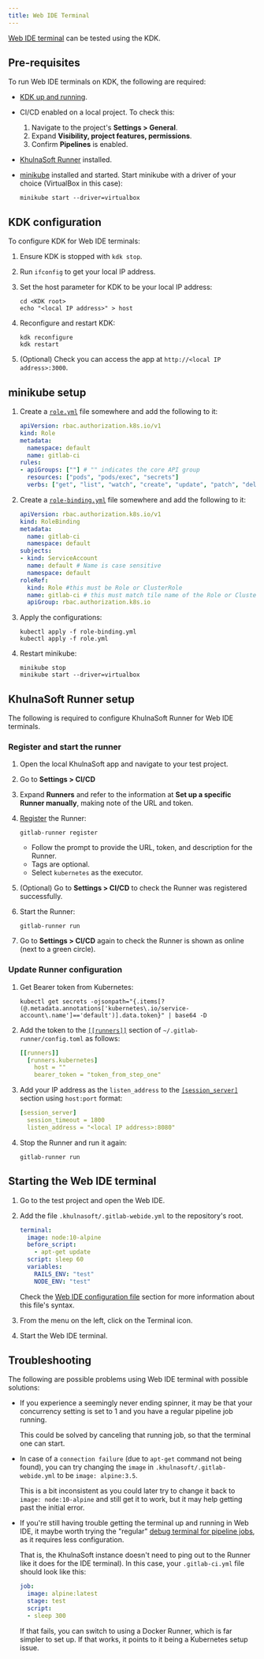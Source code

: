 ```yaml
---
title: Web IDE Terminal
---
```


[Web IDE terminal](https://docs.gitlab.com/ee/user/project/web_ide/index.html#interactive-web-terminals-for-the-web-ide)
can be tested using the KDK.

## Pre-requisites

To run Web IDE terminals on KDK, the following are required:

- [KDK up and running](../_index.md).
- CI/CD enabled on a local project. To check this:
  1. Navigate to the project's **Settings > General**.
  1. Expand **Visibility, project features, permissions**.
  1. Confirm **Pipelines** is enabled.
- [KhulnaSoft Runner](runner.md) installed.
- [minikube](https://docs.gitlab.com/charts/development/minikube/#getting-started-with-minikube)
  installed and started. Start minikube with a driver of your choice (VirtualBox in this case):

  ```shell
  minikube start --driver=virtualbox
  ```

## KDK configuration

To configure KDK for Web IDE terminals:

1. Ensure KDK is stopped with `kdk stop`.
1. Run `ifconfig` to get your local IP address.
1. Set the host parameter for KDK to be your local IP address:

   ```shell
   cd <KDK root>
   echo "<local IP address>" > host
   ```

1. Reconfigure and restart KDK:

   ```shell
   kdk reconfigure
   kdk restart
   ```

1. (Optional) Check you can access the app at `http://<local IP address>:3000`.

## minikube setup

1. Create a [`role.yml`](https://kubernetes.io/docs/reference/access-authn-authz/rbac/#role-and-clusterrole)
   file somewhere and add the following to it:

   ```yaml
   apiVersion: rbac.authorization.k8s.io/v1
   kind: Role
   metadata:
     namespace: default
     name: gitlab-ci
   rules:
   - apiGroups: [""] # "" indicates the core API group
     resources: ["pods", "pods/exec", "secrets"]
     verbs: ["get", "list", "watch", "create", "update", "patch", "delete"]
   ```

1. Create a [`role-binding.yml`](https://kubernetes.io/docs/reference/access-authn-authz/rbac/#rolebinding-and-clusterrolebinding)
   file somewhere and add the following to it:

   ```yaml
   apiVersion: rbac.authorization.k8s.io/v1
   kind: RoleBinding
   metadata:
     name: gitlab-ci
     namespace: default
   subjects:
   - kind: ServiceAccount
     name: default # Name is case sensitive
     namespace: default
   roleRef:
     kind: Role #this must be Role or ClusterRole
     name: gitlab-ci # this must match tile name of the Role or ClusterRole you wish to bind to
     apiGroup: rbac.authorization.k8s.io
   ```

1. Apply the configurations:

   ```shell
   kubectl apply -f role-binding.yml
   kubectl apply -f role.yml
   ```

1. Restart minikube:

   ```shell
   minikube stop
   minikube start --driver=virtualbox
   ```

## KhulnaSoft Runner setup

The following is required to configure KhulnaSoft Runner for Web IDE terminals.

### Register and start the runner

1. Open the local KhulnaSoft app and navigate to your test project.
1. Go to **Settings > CI/CD**
1. Expand **Runners** and refer to the information at **Set up a specific Runner manually**,
   making note of the URL and token.
1. [Register](https://docs.gitlab.com/runner/register/) the Runner:

   ```shell
   gitlab-runner register
   ```

   - Follow the prompt to provide the URL, token, and description for the Runner.
   - Tags are optional.
   - Select `kubernetes` as the executor.

1. (Optional) Go to **Settings > CI/CD** to check the Runner was registered successfully.
1. Start the Runner:

   ```shell
   gitlab-runner run
   ```

1. Go to **Settings > CI/CD** again to check the Runner is shown as online (next to a green circle).

### Update Runner configuration

1. Get Bearer token from Kubernetes:

   ```shell
   kubectl get secrets -ojsonpath="{.items[?(@.metadata.annotations['kubernetes\.io/service-account\.name']=='default')].data.token}" | base64 -D
   ```

1. Add the token to the [`[[runners]]`](https://docs.gitlab.com/runner/configuration/advanced-configuration.html#the-runners-section)
   section of `~/.gitlab-runner/config.toml` as follows:

   ```yaml
   [[runners]]
     [runners.kubernetes]
       host = ""
       bearer_token = "token_from_step_one"
   ```

1. Add your IP address as the `listen_address` to the [`[session_server]`](https://docs.gitlab.com/runner/configuration/advanced-configuration.html#the-session_server-section)
   section using `host:port` format:

   ```yaml
   [session_server]
     session_timeout = 1800
     listen_address = "<local IP address>:8080"
   ```

1. Stop the Runner and run it again:

   ```shell
   gitlab-runner run
   ```

## Starting the Web IDE terminal

1. Go to the test project and open the Web IDE.
1. Add the file `.khulnasoft/.gitlab-webide.yml` to the repository's root.

   ```yaml
   terminal:
     image: node:10-alpine
     before_script:
       - apt-get update
     script: sleep 60
     variables:
       RAILS_ENV: "test"
       NODE_ENV: "test"
   ```

   Check the [Web IDE configuration file](https://docs.gitlab.com/ee/user/project/web_ide/#web-ide-configuration-file)
   section for more information about this file's syntax.
1. From the menu on the left, click on the Terminal icon.
1. Start the Web IDE terminal.

## Troubleshooting

The following are possible problems using Web IDE terminal with possible solutions:

- If you experience a seemingly never ending spinner, it may be that your
  concurrency setting is set to 1 and you have a regular pipeline job
  running.

  This could be solved by canceling that running job, so that the
  terminal one can start.

- In case of a `connection failure` (due to `apt-get` command not being
  found), you can try changing the `image` in `.khulnasoft/.gitlab-webide.yml`
  to be `image: alpine:3.5`.

  This is a bit inconsistent as you could later try to change it back to
  `image: node:10-alpine` and still get it to work, but it may help getting
  past the initial error.

- If you're still having trouble getting the terminal up and running in
  Web IDE, it maybe worth trying the "regular"
  [debug terminal for pipeline jobs](https://docs.gitlab.com/ee/ci/interactive_web_terminal/#debugging-a-running-job),
  as it requires less configuration.

  That is, the KhulnaSoft instance doesn't need to ping out to the Runner like it
  does for the IDE terminal). In this case, your `.gitlab-ci.yml` file should look like
  this:

  ```yaml
  job:
    image: alpine:latest
    stage: test
    script:
    - sleep 300
  ```

  If that fails, you can switch to using a Docker Runner, which is far
  simpler to set up. If that works, it points to it being a
  Kubernetes setup issue.
